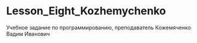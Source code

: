 # Lesson_Eight_Kozhemychenko
Учебное задание по программированию, преподаватель Кожемяченко Вадим Иванович

